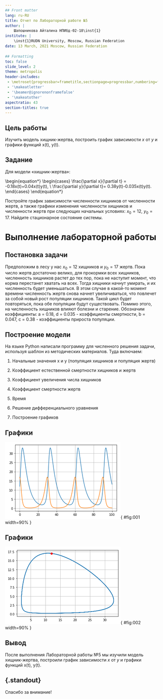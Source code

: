 ```yaml
---
## Front matter
lang: ru-RU
title: Отчет по Лабораторной работе №5
author: |
	Шапошникова Айталина НПИбд-02-18\inst{1}
institute: |
	\inst{1}RUDN University, Moscow, Russian Federation
date: 13 March, 2021 Moscow, Russian Federation

## Formatting
toc: false
slide_level: 2
theme: metropolis
header-includes: 
 - \metroset{progressbar=frametitle,sectionpage=progressbar,numbering=fraction}
 - '\makeatletter'
 - '\beamer@ignorenonframefalse'
 - '\makeatother'
aspectratio: 43
section-titles: true
---
```


## Цель работы
Изучить модель хищник-жертва, построить график зависимости $x$ от $y$ 
и графики функций x(t), y(t).

## Задание
Для модели «хищник-жертва»:

\begin{equation*}
 \begin{cases}
   \frac{\partial x}{\partial t} = -0.18x(t)+0.04x(t)y(t), 
   \\
   \frac{\partial y}{\partial t}= 0.38y(t)-0.035x(t)y(t).
 \end{cases}
\end{equation*}

Постройте график зависимости численности хищников от численности жертв,
а также графики изменения численности хищников и численности жертв при
следующих начальных условиях: $x_{0} = 12$, $y_{0} = 17$. Найдите стационарное
состояние системы.

# Выполнение лабораторной работы

## Постановка задачи

Предположим в лесу у нас $x_{0} = 12$ хищников и $y_{0} = 17$ жертв.
Пока число жертв достаточно велико, для прокормки всех хищников,
численность хищников растет до тех пор, пока не наступит момент, что корма
перестанет хватать на всех. Тогда хищники начнут умирать, и их численность будет
уменьшаться. В этом случае в какой-то момент времени численность жертв снова
начнет увеличиваться, что повлечет за собой новый рост популяции хищников. Такой
цикл будет повторяться, пока обе популяции будут существовать. Помимо этого,
на численность хищников влияют болезни и старение.
Обозначим коэффициенты: a = 0.18, d = 0.035 - коэффициенты смертности, 
b = 0.047, c = 0.38 - коэффициенты прироста популяции.

## **Построение модели**

На языке Python написали программу для численного решения задачи, используя шаблон из методических материалов.
Туда включаем:

1. Начальные значения x и у (популяция хищников и популяция жертв)

2. Коэффициент естественной смертности хищников и жертв

3. Коэффициент увеличения числа хищников

4. Коэффициент смертности жертв

5. Время

6. Решение дифференциального уравнения

7. Построение графиков


## Графики

![График колебаний изменения числа популяции хищников и жертв](image/1.png){ #fig:001 width=90% }

## Графики
![Графики зависимости численности хищников от численности жертв](image/2.png){ #fig:002 width=90% }


## Вывод

После выполнения Лабораторной работы №5 мы изучили модель хищник-жертва, 
построили график зависимости $x$ от $y$ и графики функций x(t), y(t).

## {.standout}

Спасибо за внимание!
